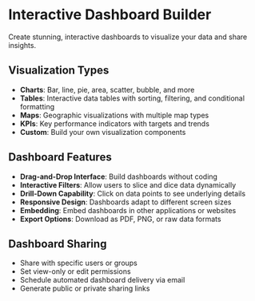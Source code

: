# Interactive Dashboard Builder

Create stunning, interactive dashboards to visualize your data and share insights.

## Visualization Types

- **Charts**: Bar, line, pie, area, scatter, bubble, and more
- **Tables**: Interactive data tables with sorting, filtering, and conditional formatting
- **Maps**: Geographic visualizations with multiple map types
- **KPIs**: Key performance indicators with targets and trends
- **Custom**: Build your own visualization components

## Dashboard Features

- **Drag-and-Drop Interface**: Build dashboards without coding
- **Interactive Filters**: Allow users to slice and dice data dynamically
- **Drill-Down Capability**: Click on data points to see underlying details
- **Responsive Design**: Dashboards adapt to different screen sizes
- **Embedding**: Embed dashboards in other applications or websites
- **Export Options**: Download as PDF, PNG, or raw data formats

## Dashboard Sharing

- Share with specific users or groups
- Set view-only or edit permissions
- Schedule automated dashboard delivery via email
- Generate public or private sharing links
